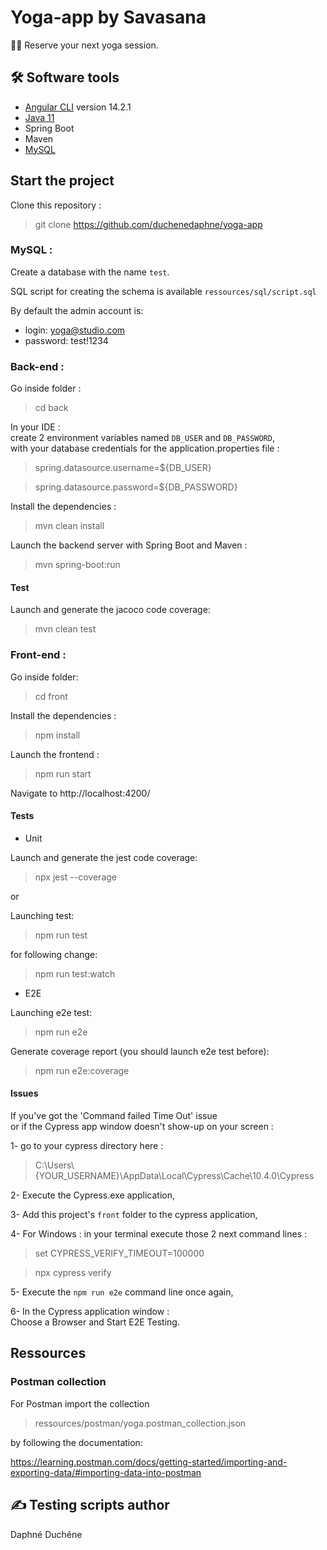 # Yoga-app by Savasana

🧎‍♂️ Reserve your next yoga session.

## 🛠 Software tools

- [Angular CLI](https://github.com/angular/angular-cli) version 14.2.1
- [Java 11](https://www.oracle.com/java/technologies/downloads/)
- Spring Boot
- Maven
- [MySQL](https://www.mysql.com/fr/downloads/)

## Start the project

Clone this repository :
> git clone https://github.com/duchenedaphne/yoga-app

### MySQL :

Create a database with the name `test`.

SQL script for creating the schema is available `ressources/sql/script.sql`

By default the admin account is:
- login: yoga@studio.com
- password: test!1234

### Back-end :  

Go inside folder :
> cd back

In your IDE :   
create 2 environment variables named `DB_USER` and `DB_PASSWORD`,  
with your database credentials for the application.properties file :

>spring.datasource.username=${DB_USER}

>spring.datasource.password=${DB_PASSWORD}

Install the dependencies :
> mvn clean install

Launch the backend server with Spring Boot and Maven :  
> mvn spring-boot:run

#### Test
Launch and generate the jacoco code coverage:
> mvn clean test

### Front-end :

Go inside folder:
> cd front

Install the dependencies :
> npm install

Launch the frontend :
> npm run start

Navigate to http://localhost:4200/

#### Tests
- Unit

Launch and generate the jest code coverage:
> npx jest --coverage
 
or

Launching test:

> npm run test

for following change:

> npm run test:watch

- E2E

Launching e2e test:

> npm run e2e

Generate coverage report (you should launch e2e test before):

> npm run e2e:coverage

#### Issues 

If you've got the 'Command failed Time Out' issue   
or if the Cypress app window doesn't show-up on your screen :

1- go to your cypress directory here :

> C:\Users\\{YOUR_USERNAME}\AppData\Local\Cypress\Cache\10.4.0\Cypress

2- Execute the Cypress.exe application,

3- Add this project's `front` folder to the cypress application,

4- For Windows : in your terminal execute those 2 next command lines :

> set CYPRESS_VERIFY_TIMEOUT=100000

> npx cypress verify

5- Execute the `npm run e2e` command line once again,

6- In the Cypress application window :  
Choose a Browser and Start E2E Testing.

## Ressources

### Postman collection

For Postman import the collection
> ressources/postman/yoga.postman_collection.json 

by following the documentation: 

https://learning.postman.com/docs/getting-started/importing-and-exporting-data/#importing-data-into-postman

## ✍ Testing scripts author
Daphné Duchêne
